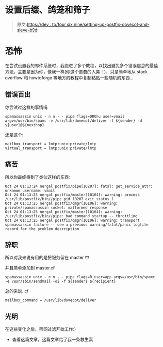 # 设置后缀、鸽笼和筛子

> 原文:[https://dev . to/four six nine/setting-up-postfix-dovecot-and-sieve-b9d](https://dev.to/foursixnine/setting-up-postfix-dovecot-and-sieve-b9d)

# [](#the-horror)恐怖

在尝试设置我的邮件系统时，我跑进了多个教程，以找出避免多个错误信息的最佳方法，主要是因为你，像我一样(你这个愚蠢的人类！)，只是简单地从 stack overflow 和 howtoforge 等地方的教程中复制粘贴一些随机的东西…

## [](#the-mistakes)错误百出

你尝试过这样的事情吗

```
spamassassin unix - n n - - pipe flags=DROhu user=vmail argv=/usr/bin/spamc -e /usr/lib/dovecot/deliver -f ${sender} -d ${user}@${nexthop} 
```

还是这个:

```
mailbox_transport = lmtp:unix:private/lmtp
virtual_transport = lmtp:unix:private/lmtp 
```

## [](#the-pain)痛苦

所以你最终得到了类似这样的东西:

```
Oct 24 01:13:24 nergal postfix/pipe[10207]: fatal: get_service_attr: unknown username: vmail
Oct 24 01:13:25 nergal postfix/master[10104]: warning: process /usr/lib/postfix/bin//pipe pid 10207 exit status 1
Oct 24 01:13:25 nergal postfix/qmgr[10106]: warning: private/spamassassin socket: malformed response
Oct 24 01:13:25 nergal postfix/master[10104]: warning: /usr/lib/postfix/bin//pipe: bad command startup -- throttling
Oct 24 01:13:25 nergal postfix/qmgr[10106]: warning: transport spamassassin failure -- see a previous warning/fatal/panic logfile record for the problem description 
```

## [](#resignation)辞职

所以对我来说有用的是把服务留在 master 中

并且简单添加到 master.cf

```
spamassassin unix - n n - - pipe flags=R user=app argv=/usr/bin/spamc -e /usr/sbin/sendmail -oi -f ${sender} ${recipient} 
```

总的来说. cf

```
mailbox_command = /usr/lib/dovecot/deliver 
```

## [](#the-light)光明

在这些变化之后，筛网过滤开始工作:)

*   查看这篇文章，这篇文章给了我一条救生索